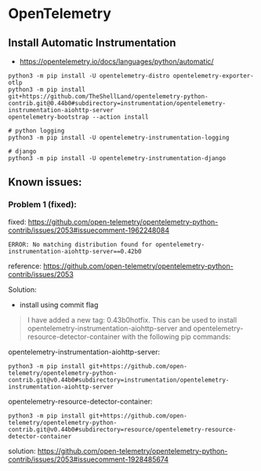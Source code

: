 # OpenTelemetry

## Install Automatic Instrumentation

* https://opentelemetry.io/docs/languages/python/automatic/

```shell
python3 -m pip install -U opentelemetry-distro opentelemetry-exporter-otlp
python3 -m pip install git+https://github.com/TheShellLand/opentelemetry-python-contrib.git@0.44b0#subdirectory=instrumentation/opentelemetry-instrumentation-aiohttp-server
opentelemetry-bootstrap --action install

# python logging
python3 -m pip install -U opentelemetry-instrumentation-logging

# django
python3 -m pip install -U opentelemetry-instrumentation-django
```

## Known issues:

### Problem 1 (fixed):

fixed: https://github.com/open-telemetry/opentelemetry-python-contrib/issues/2053#issuecomment-1962248084

```
ERROR: No matching distribution found for opentelemetry-instrumentation-aiohttp-server==0.42b0 
```

reference: https://github.com/open-telemetry/opentelemetry-python-contrib/issues/2053

Solution:

* install using commit flag

> I have added a new tag: 0.43b0hotfix. This can be used to install
> opentelemetry-instrumentation-aiohttp-server and
> opentelemetry-resource-detector-container with the following pip commands:

opentelemetry-instrumentation-aiohttp-server:

```shell
python3 -m pip install git+https://github.com/open-telemetry/opentelemetry-python-contrib.git@v0.44b0#subdirectory=instrumentation/opentelemetry-instrumentation-aiohttp-server
```

opentelemetry-resource-detector-container:

```shell
python3 -m pip install git+https://github.com/open-telemetry/opentelemetry-python-contrib.git@v0.44b0#subdirectory=resource/opentelemetry-resource-detector-container
```

solution: https://github.com/open-telemetry/opentelemetry-python-contrib/issues/2053#issuecomment-1928485674

